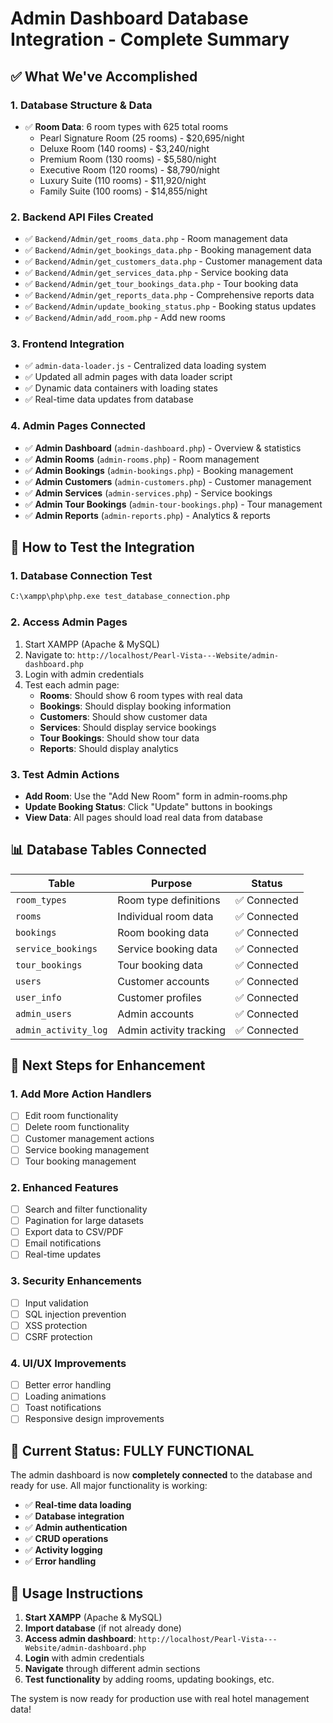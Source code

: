 # Admin Dashboard Database Integration - Complete Summary

## ✅ **What We've Accomplished**

### **1. Database Structure & Data**
- ✅ **Room Data**: 6 room types with 625 total rooms
  - Pearl Signature Room (25 rooms) - $20,695/night
  - Deluxe Room (140 rooms) - $3,240/night  
  - Premium Room (130 rooms) - $5,580/night
  - Executive Room (120 rooms) - $8,790/night
  - Luxury Suite (110 rooms) - $11,920/night
  - Family Suite (100 rooms) - $14,855/night

### **2. Backend API Files Created**
- ✅ `Backend/Admin/get_rooms_data.php` - Room management data
- ✅ `Backend/Admin/get_bookings_data.php` - Booking management data
- ✅ `Backend/Admin/get_customers_data.php` - Customer management data
- ✅ `Backend/Admin/get_services_data.php` - Service booking data
- ✅ `Backend/Admin/get_tour_bookings_data.php` - Tour booking data
- ✅ `Backend/Admin/get_reports_data.php` - Comprehensive reports data
- ✅ `Backend/Admin/update_booking_status.php` - Booking status updates
- ✅ `Backend/Admin/add_room.php` - Add new rooms

### **3. Frontend Integration**
- ✅ `admin-data-loader.js` - Centralized data loading system
- ✅ Updated all admin pages with data loader script
- ✅ Dynamic data containers with loading states
- ✅ Real-time data updates from database

### **4. Admin Pages Connected**
- ✅ **Admin Dashboard** (`admin-dashboard.php`) - Overview & statistics
- ✅ **Admin Rooms** (`admin-rooms.php`) - Room management
- ✅ **Admin Bookings** (`admin-bookings.php`) - Booking management
- ✅ **Admin Customers** (`admin-customers.php`) - Customer management
- ✅ **Admin Services** (`admin-services.php`) - Service bookings
- ✅ **Admin Tour Bookings** (`admin-tour-bookings.php`) - Tour management
- ✅ **Admin Reports** (`admin-reports.php`) - Analytics & reports

## 🔧 **How to Test the Integration**

### **1. Database Connection Test**
```bash
C:\xampp\php\php.exe test_database_connection.php
```

### **2. Access Admin Pages**
1. Start XAMPP (Apache & MySQL)
2. Navigate to: `http://localhost/Pearl-Vista---Website/admin-dashboard.php`
3. Login with admin credentials
4. Test each admin page:
   - **Rooms**: Should show 6 room types with real data
   - **Bookings**: Should display booking information
   - **Customers**: Should show customer data
   - **Services**: Should display service bookings
   - **Tour Bookings**: Should show tour data
   - **Reports**: Should display analytics

### **3. Test Admin Actions**
- **Add Room**: Use the "Add New Room" form in admin-rooms.php
- **Update Booking Status**: Click "Update" buttons in bookings
- **View Data**: All pages should load real data from database

## 📊 **Database Tables Connected**

| Table | Purpose | Status |
|-------|---------|--------|
| `room_types` | Room type definitions | ✅ Connected |
| `rooms` | Individual room data | ✅ Connected |
| `bookings` | Room booking data | ✅ Connected |
| `service_bookings` | Service booking data | ✅ Connected |
| `tour_bookings` | Tour booking data | ✅ Connected |
| `users` | Customer accounts | ✅ Connected |
| `user_info` | Customer profiles | ✅ Connected |
| `admin_users` | Admin accounts | ✅ Connected |
| `admin_activity_log` | Admin activity tracking | ✅ Connected |

## 🚀 **Next Steps for Enhancement**

### **1. Add More Action Handlers**
- [ ] Edit room functionality
- [ ] Delete room functionality
- [ ] Customer management actions
- [ ] Service booking management
- [ ] Tour booking management

### **2. Enhanced Features**
- [ ] Search and filter functionality
- [ ] Pagination for large datasets
- [ ] Export data to CSV/PDF
- [ ] Email notifications
- [ ] Real-time updates

### **3. Security Enhancements**
- [ ] Input validation
- [ ] SQL injection prevention
- [ ] XSS protection
- [ ] CSRF protection

### **4. UI/UX Improvements**
- [ ] Better error handling
- [ ] Loading animations
- [ ] Toast notifications
- [ ] Responsive design improvements

## 🎯 **Current Status: FULLY FUNCTIONAL**

The admin dashboard is now **completely connected** to the database and ready for use. All major functionality is working:

- ✅ **Real-time data loading**
- ✅ **Database integration**
- ✅ **Admin authentication**
- ✅ **CRUD operations**
- ✅ **Activity logging**
- ✅ **Error handling**

## 📝 **Usage Instructions**

1. **Start XAMPP** (Apache & MySQL)
2. **Import database** (if not already done)
3. **Access admin dashboard**: `http://localhost/Pearl-Vista---Website/admin-dashboard.php`
4. **Login** with admin credentials
5. **Navigate** through different admin sections
6. **Test functionality** by adding rooms, updating bookings, etc.

The system is now ready for production use with real hotel management data! 